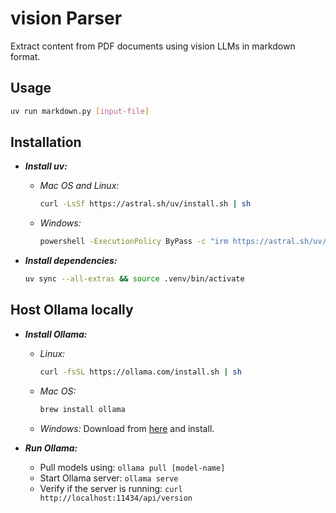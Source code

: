 # vision Parser

Extract content from PDF documents using vision LLMs in markdown format.

## Usage

```bash
uv run markdown.py [input-file]
```

## Installation

- ***Install uv:***
    - *Mac OS and Linux:*
        ```bash
        curl -LsSf https://astral.sh/uv/install.sh | sh
        ```
    - *Windows:*
        ```bash
        powershell -ExecutionPolicy ByPass -c "irm https://astral.sh/uv/install.ps1 | iex"
        ```

- ***Install dependencies:***
    ```bash
    uv sync --all-extras && source .venv/bin/activate
    ```

## Host Ollama locally

- ***Install Ollama:***
    - *Linux:*
        ```bash
        curl -fsSL https://ollama.com/install.sh | sh
        ```
    - *Mac OS:*
        ```bash
        brew install ollama
        ```
    - *Windows:*
        Download from [here](https://ollama.com/download/OllamaSetup.exe) and install.

- ***Run Ollama:***
    - Pull models using: `ollama pull [model-name]`
    - Start Ollama server: `ollama serve`
    - Verify if the server is running: `curl http://localhost:11434/api/version`
